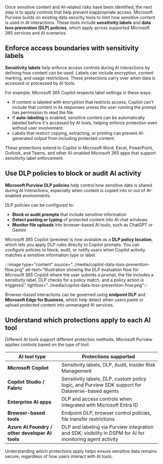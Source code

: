 Once sensitive content and AI-related risks have been identified, the next step is to apply controls that help prevent inappropriate access. Microsoft Purview builds on existing data security tools to limit how sensitive content is used in AI interactions. These tools include **sensitivity labels** and **data loss prevention (DLP) policies**, which apply across supported Microsoft 365 services and AI scenarios.

## Enforce access boundaries with sensitivity labels

**Sensitivity labels** help enforce access controls during AI interactions by defining how content can be used. Labels can include encryption, content marking, and usage restrictions. These protections carry over when data is accessed or processed by AI tools.

For example, Microsoft 365 Copilot respects label settings in these ways:

- If content is labeled with encryption that restricts access, Copilot can't include that content in its responses unless the user running the prompt has permission to read the file.
- If **auto-labeling** is enabled, sensitive content can be automatically labeled before it's accessed by AI tools, helping enforce protection even without user involvement.
- Labels that restrict copying, extracting, or printing can prevent AI-generated output from including protected content.

These protections extend to Copilot in Microsoft Word, Excel, PowerPoint, Outlook, and Teams, and other AI-enabled Microsoft 365 apps that support sensitivity label enforcement.

## Use DLP policies to block or audit AI activity

**Microsoft Purview DLP policies** help control how sensitive data is shared during AI interactions, especially when content is copied into or out of AI-enabled environments.

DLP policies can be configured to:

- **Block or audit prompts** that include sensitive information
- **Detect pasting or typing** of protected content into AI chat windows
- **Monitor file uploads** into browser-based AI tools, such as ChatGPT or Gemini

Microsoft 365 Copilot (preview) is now available as a **DLP policy location**, which lets you apply DLP rules directly to Copilot prompts. You can configure policies to block, audit, or notify users when Copilot activity matches a sensitive information type or label.

:::image type="content" source="../media/copilot-data-loss-prevention-flow.png" alt-text="Illustration showing the DLP evaluation flow for Microsoft 365 Copilot where the user submits a prompt, the file includes a sensitivity label, DLP checks for a policy match, and a policy action is triggered." lightbox="../media/copilot-data-loss-prevention-flow.png":::

Browser-based interactions can be governed using **endpoint DLP** and **Microsoft Edge for Business**, which help detect when users paste or upload protected content into unmanaged AI services.

## Understand which protections apply to each AI tool

Different AI tools support different protection methods. Microsoft Purview applies controls based on the type of tool:

| AI tool type | Protections supported |
|-----|-----|
| **Microsoft Copilot** | Sensitivity labels, DLP, Audit, Insider Risk Management |
| **Copilot Studio / Fabric** | Sensitivity labels, DLP, custom policy logic, and Purview SDK support for Dataverse-based agents |
| **Enterprise AI apps** | DLP and access controls when integrated with Microsoft Entra ID |
| **Browser-based tools** | Endpoint DLP, browser control policies, file transfer restrictions |
| **Azure AI Foundry / other developer AI tools** | DLP and labeling via Purview integration and SDK; visibility in DSPM for AI for monitoring agent activity |

Understanding which protections apply helps ensure sensitive data remains secure, regardless of how users interact with AI tools.
